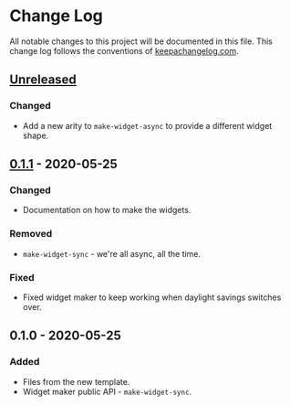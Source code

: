 # Change Log
All notable changes to this project will be documented in this file. This change log follows the conventions of [keepachangelog.com](http://keepachangelog.com/).

## [Unreleased]
### Changed
- Add a new arity to `make-widget-async` to provide a different widget shape.

## [0.1.1] - 2020-05-25
### Changed
- Documentation on how to make the widgets.

### Removed
- `make-widget-sync` - we're all async, all the time.

### Fixed
- Fixed widget maker to keep working when daylight savings switches over.

## 0.1.0 - 2020-05-25
### Added
- Files from the new template.
- Widget maker public API - `make-widget-sync`.

[Unreleased]: https://github.com/your-name/c4-async/compare/0.1.1...HEAD
[0.1.1]: https://github.com/your-name/c4-async/compare/0.1.0...0.1.1
